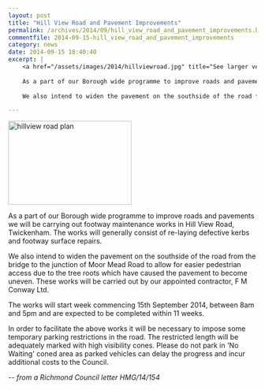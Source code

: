 ```yaml
---
layout: post
title: "Hill View Road and Pavement Improvements"
permalink: /archives/2014/09/hill_view_road_and_pavement_improvements.html
commentfile: 2014-09-15-hill_view_road_and_pavement_improvements
category: news
date: 2014-09-15 18:40:40
excerpt: |
    <a href="/assets/images/2014/hillviewroad.jpg" title="See larger version of - hillview road plan"><img src="/assets/images/2014/hillviewroad_thumb.jpg" width="150" height="102" alt="hillview road plan" class=" right" /></a>
    
    As a part of our Borough wide programme to improve roads and pavements we will be carrying out footway maintenance works in Hill View Road, Twickenham. The works will generally consist of re-laying defective kerbs and footway surface repairs. 
    
    We also intend to widen the pavement on the southside of the road from the bridge to the junction of Moor Mead Road to allow for easier pedestrian access due to the tree roots which have caused the pavement to become uneven.

---
```


<a href="/assets/images/2014/hillviewroad.jpg" title="See larger version of - hillview road plan"><img src="/assets/images/2014/hillviewroad_thumb.jpg" width="250" height="170" alt="hillview road plan" class=" right" /></a>

As a part of our Borough wide programme to improve roads and pavements we will be carrying out footway maintenance works in Hill View Road, Twickenham. The works will generally consist of re-laying defective kerbs and footway surface repairs.

We also intend to widen the pavement on the southside of the road from the bridge to the junction of Moor Mead Road to allow for easier pedestrian access due to the tree roots which have caused the pavement to become uneven. These works will be carried out by our appointed contractor, F M Conway Ltd.

The works will start week commencing 15th September 2014, between 8am and 5pm and are expected to be completed within 11 weeks.

In order to facilitate the above works it will be necessary to impose some temporary parking restrictions in the road. The restricted length will be adequately marked with high visibility cones. Please do not park in 'No Waiting' coned area as parked vehicles can delay the progress and incur additional costs to the Council.

<cite>-- from a Richmond Council letter HMG/14/154</cite>
